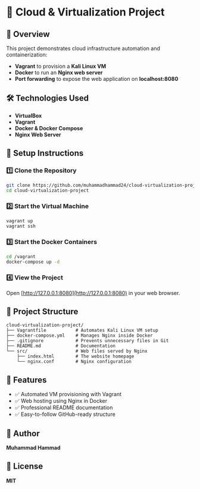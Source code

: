 # 🚀 Cloud & Virtualization Project

## 📌 Overview
This project demonstrates cloud infrastructure automation and containerization:
- **Vagrant** to provision a **Kali Linux VM**
- **Docker** to run an **Nginx web server**
- **Port forwarding** to expose the web application on **localhost:8080**

## 🛠️ Technologies Used
- **VirtualBox**
- **Vagrant**
- **Docker & Docker Compose**
- **Nginx Web Server**

## 🔧 Setup Instructions

### 1️⃣ Clone the Repository
```bash
git clone https://github.com/muhammadhammad24/cloud-virtualization-project.git
cd cloud-virtualization-project
```

### 2️⃣ Start the Virtual Machine
```bash
vagrant up
vagrant ssh
```

### 3️⃣ Start the Docker Containers
```bash
cd /vagrant
docker-compose up -d
```

### 4️⃣ View the Project
Open [http://127.0.0.1:8080](http://127.0.0.1:8080) in your web browser.

## 📂 Project Structure
```
cloud-virtualization-project/
├── Vagrantfile           # Automates Kali Linux VM setup
├── docker-compose.yml    # Manages Nginx inside Docker
├── .gitignore            # Prevents unnecessary files in Git
├── README.md             # Documentation
└── src/                  # Web files served by Nginx
    ├── index.html        # The website homepage
    └── nginx.conf        # Nginx configuration
```

## 🎯 Features
- ✅ Automated VM provisioning with Vagrant
- ✅ Web hosting using Nginx in Docker
- ✅ Professional README documentation
- ✅ Easy-to-follow GitHub-ready structure

## 📌 Author
**Muhammad Hammad**

## 📌 License
**MIT**

